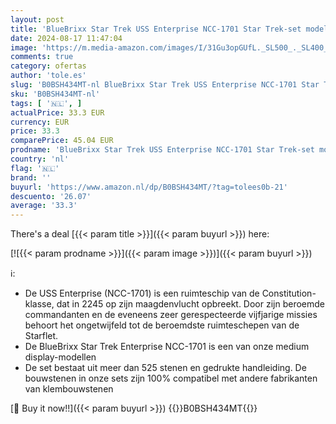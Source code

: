 ```yaml
---
layout: post
title: 'BlueBrixx Star Trek USS Enterprise NCC-1701 Star Trek-set modelbouwset voor volwassenen  klembouwstenenset van 525 delen met gedrukte handleiding  mogelijk niet beschikbaar in het Nederlands  '
date: 2024-08-17 11:47:04
image: 'https://m.media-amazon.com/images/I/31Gu3opGUfL._SL500_._SL400_.jpg'
comments: true
category: ofertas
author: 'tole.es'
slug: 'B0BSH434MT-nl BlueBrixx Star Trek USS Enterprise NCC-1701 Star Trek-set...'
sku: 'B0BSH434MT-nl'
tags: [ '🇳🇱', ]
actualPrice: 33.3 EUR
currency: EUR
price: 33.3
comparePrice: 45.04 EUR
prodname: 'BlueBrixx Star Trek USS Enterprise NCC-1701 Star Trek-set modelbouwset voor volwassenen  klembouwstenenset van 525 delen met gedrukte handleiding  mogelijk niet beschikbaar in het Nederlands  '
country: 'nl'
flag: '🇳🇱'
brand: ''
buyurl: 'https://www.amazon.nl/dp/B0BSH434MT/?tag=tolees0b-21'
descuento: '26.07'
average: '33.3'
---
```


There's a deal [{{< param title >}}]({{< param buyurl >}})  here:

[![{{< param prodname >}}]({{< param image >}})]({{< param buyurl >}})

ℹ️:

- De USS Enterprise (NCC-1701) is een ruimteschip van de Constitution-klasse, dat in 2245 op zijn maagdenvlucht opbreekt. Door zijn beroemde commandanten en de eveneens zeer gerespecteerde vijfjarige missies behoort het ongetwijfeld tot de beroemdste ruimteschepen van de Starflet.
- De BlueBrixx Star Trek Enterprise NCC-1701 is een van onze medium display-modellen
- De set bestaat uit meer dan 525 stenen en gedrukte handleiding. De bouwstenen in onze sets zijn 100% compatibel met andere fabrikanten van klembouwstenen

[🛒 Buy it now!!]({{< param buyurl >}})
{{<world>}}B0BSH434MT{{</world>}}
